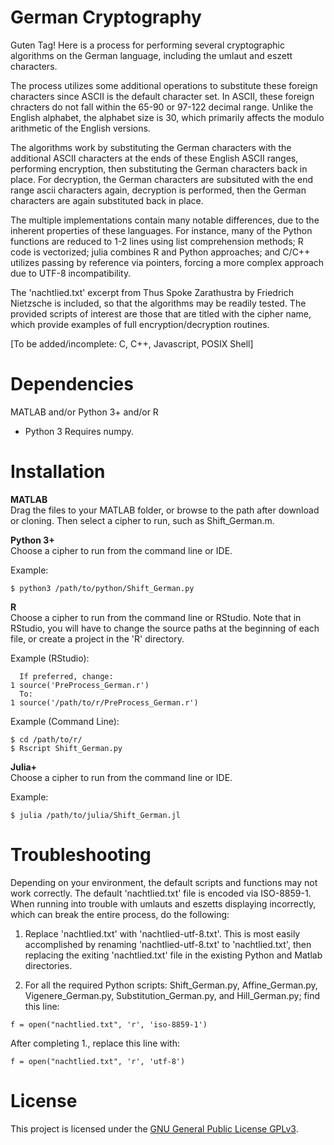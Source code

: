 # German Cryptography

Guten Tag!  Here is a process for performing several cryptographic algorithms on the German language, including the umlaut and eszett characters.  

The process utilizes some additional operations to substitute these foreign characters since ASCII is the default character set.  In ASCII, these foreign chracters do not fall within the 65-90 or 97-122 decimal range.  Unlike the English alphabet, the alphabet size is 30, which primarily affects the modulo arithmetic of the English versions.

The algorithms work by substituting the German characters with the additional ASCII characters at the ends of these English ASCII ranges, performing encryption, then substituting the German characters back in place.  For decryption, the German characters are subsituted with the end range ascii characters again, decryption is performed, then the German characters are again substituted back in place.

The multiple implementations contain many notable differences, due to the inherent properties of these languages.  For instance, many of the Python functions are reduced to 1-2 lines using list comprehension methods; R code is vectorized; julia combines R and Python approaches; and C/C++ utilizes passing by reference via pointers, forcing a more complex approach due to UTF-8 incompatibility.

The 'nachtlied.txt' excerpt from Thus Spoke Zarathustra by Friedrich Nietzsche is included, so that the algorithms may be readily tested.  The provided scripts of interest are those that are titled with the cipher name, which provide examples of full encryption/decryption routines.  

[To be added/incomplete: C, C++, Javascript, POSIX Shell]  

Dependencies 
===
MATLAB and/or Python 3+ and/or R
* Python 3 Requires numpy.  

Installation
===
**MATLAB**  
Drag the files to your MATLAB folder, or browse to the path after download or cloning.  Then select a cipher to run, such as Shift_German.m.

**Python 3+**  
Choose a cipher to run from the command line or IDE.  

Example:
```
$ python3 /path/to/python/Shift_German.py
```

**R**  
Choose a cipher to run from the command line or RStudio.  Note that in RStudio, you will have to change the source paths at the beginning of each file, or create a project in the 'R' directory.  

Example (RStudio):
```
  If preferred, change:
1 source('PreProcess_German.r')
  To:
1 source('/path/to/r/PreProcess_German.r')
```

Example (Command Line):
```
$ cd /path/to/r/
$ Rscript Shift_German.py
```

**Julia+**  
Choose a cipher to run from the command line or IDE.  

Example:
```
$ julia /path/to/julia/Shift_German.jl
```

Troubleshooting
===

Depending on your environment, the default scripts and functions may not work correctly.  The default 'nachtlied.txt' file is encoded via ISO-8859-1.  When running into trouble with umlauts and eszetts displaying incorrectly, which can break the entire process, do the following:

1. Replace 'nachtlied.txt' with 'nachtlied-utf-8.txt'.  This is most easily accomplished by renaming 'nachtlied-utf-8.txt' to 'nachtlied.txt', then replacing the exiting 'nachtlied.txt' file in the existing Python and Matlab directories.

2. For all the required Python scripts: Shift_German.py, Affine_German.py, Vigenere_German.py, Substitution_German.py, and Hill_German.py; find this line: 
```
f = open("nachtlied.txt", 'r', 'iso-8859-1')  
```
After completing 1., replace this line with:  
```
f = open("nachtlied.txt", 'r', 'utf-8')  
```
License
===

This project is licensed under the [GNU General Public License GPLv3](https://www.gnu.org/licenses/gpl-3.0.en.html).

